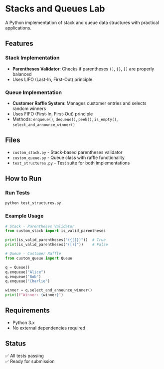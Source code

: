 # Stacks and Queues Lab

A Python implementation of stack and queue data structures with practical applications.

## Features

### Stack Implementation
- **Parentheses Validator**: Checks if parentheses `()`, `{}`, `[]` are properly balanced
- Uses LIFO (Last-In, First-Out) principle

### Queue Implementation  
- **Customer Raffle System**: Manages customer entries and selects random winners
- Uses FIFO (First-In, First-Out) principle
- Methods: `enqueue()`, `dequeue()`, `peek()`, `is_empty()`, `select_and_announce_winner()`

## Files

- `custom_stack.py` - Stack-based parentheses validator
- `custom_queue.py` - Queue class with raffle functionality  
- `test_structures.py` - Test suite for both implementations

## How to Run

### Run Tests
```bash
python test_structures.py
```

### Example Usage

```python
# Stack - Parentheses Validator
from custom_stack import is_valid_parentheses

print(is_valid_parentheses("({[]})"))  # True
print(is_valid_parentheses("([)]"))    # False

# Queue - Customer Raffle
from custom_queue import Queue

q = Queue()
q.enqueue("Alice")
q.enqueue("Bob") 
q.enqueue("Charlie")

winner = q.select_and_announce_winner()
print(f"Winner: {winner}")
```

## Requirements

- Python 3.x
- No external dependencies required

## Status

✅ All tests passing  
✅ Ready for submission
